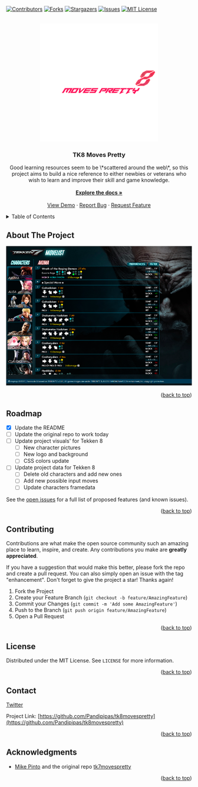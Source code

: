 <!-- Improved compatibility of back to top link: See: https://github.com/othneildrew/Best-README-Template/pull/73 -->
<a name="readme-top"></a>
<!--
*** Thanks for checking out the Best-README-Template. If you have a suggestion
*** that would make this better, please fork the repo and create a pull request
*** or simply open an issue with the tag "enhancement".
*** Don't forget to give the project a star!
*** Thanks again! Now go create something AMAZING! :D
-->



<!-- PROJECT SHIELDS -->
<!--
*** I'm using markdown "reference style" links for readability.
*** Reference links are enclosed in brackets [ ] instead of parentheses ( ).
*** See the bottom of this document for the declaration of the reference variables
*** for contributors-url, forks-url, etc. This is an optional, concise syntax you may use.
*** https://www.markdownguide.org/basic-syntax/#reference-style-links
-->
[![Contributors][contributors-shield]][contributors-url]
[![Forks][forks-shield]][forks-url]
[![Stargazers][stars-shield]][stars-url]
[![Issues][issues-shield]][issues-url]
[![MIT License][license-shield]][license-url]



<!-- PROJECT LOGO -->
<br />
<div align="center">
  <a href="https://github.com/Pandipipas/tk8movespretty">
    <img src="assets/img/tk8mp-logo-white.png" alt="Logo" width="320" height="320">
  </a>

<h3 align="center">TK8 Moves Pretty</h3>

  <p align="center">
    Good learning resources seem to be \*scattered around the web\*, so this project aims to build a nice reference to either newbies or veterans who wish to learn and improve their skill and game knowledge.
    <br />
    <br />
    <a href="https://github.com/Pandipipas/tk8movespretty"><strong>Explore the docs »</strong></a>
    <br />
    <br />
    <a href="https://mspkvp.github.io/tk7movespretty/">View Demo</a>
    ·
    <a href="https://github.com/Pandipipas/tk8movespretty/issues">Report Bug</a>
    ·
    <a href="https://github.com/Pandipipas/tk8movespretty/issues">Request Feature</a>
  </p>
</div>



<!-- TABLE OF CONTENTS -->
<details>
  <summary>Table of Contents</summary>
  <ol>
    <li>
      <a href="#about-the-project">About The Project</a>
    </li>
<!--    <li>
      <a href="#getting-started">Getting Started</a>
      <ul>
        <li><a href="#prerequisites">Prerequisites</a></li>
        <li><a href="#installation">Installation</a></li>
      </ul>
    </li>
-->
    <li><a href="#roadmap">Roadmap</a></li>
    <li><a href="#contributing">Contributing</a></li>
    <li><a href="#license">License</a></li>
    <li><a href="#contact">Contact</a></li>
    <li><a href="#acknowledgments">Acknowledgments</a></li>
  </ol>
</details>



<!-- ABOUT THE PROJECT -->
## About The Project

[![Product Name Screen Shot][product-screenshot]](https://mspkvp.github.io/tk7movespretty/)

<p align="right">(<a href="#readme-top">back to top</a>)</p>



<!-- GETTING STARTED 
## Getting Started

This is an example of how you may give instructions on setting up your project locally.
To get a local copy up and running follow these simple example steps.

### Prerequisites

This is an example of how to list things you need to use the software and how to install them.
* npm
  ```sh
  npm install npm@latest -g
  ```

### Installation

1. Clone the repo
   ```sh
   git clone https://github.com/Pandipipas/tk8movespretty.git
   ```
2. Install NPM packages
   ```sh
   npm install
   ```
3. Run with `server.js`
   ```sh
   cd other && gulp serve
   ```

<p align="right">(<a href="#readme-top">back to top</a>)</p>

-->

<!-- ROADMAP -->
## Roadmap

- [x] Update the README
- [ ] Update the original repo to work today
- [ ] Update project visuals' for Tekken 8
    - [ ] New character pictures
    - [ ] New logo and background
    - [ ] CSS colors update
- [ ] Update project data for Tekken 8
    - [ ] Delete old characters and add new ones
    - [ ] Add new possible input moves
    - [ ] Update characters framedata

See the [open issues](https://github.com/Pandipipas/tk8movespretty/issues) for a full list of proposed features (and known issues).

<p align="right">(<a href="#readme-top">back to top</a>)</p>



<!-- CONTRIBUTING -->
## Contributing

Contributions are what make the open source community such an amazing place to learn, inspire, and create. Any contributions you make are **greatly appreciated**.

If you have a suggestion that would make this better, please fork the repo and create a pull request. You can also simply open an issue with the tag "enhancement".
Don't forget to give the project a star! Thanks again!

1. Fork the Project
2. Create your Feature Branch (`git checkout -b feature/AmazingFeature`)
3. Commit your Changes (`git commit -m 'Add some AmazingFeature'`)
4. Push to the Branch (`git push origin feature/AmazingFeature`)
5. Open a Pull Request

<p align="right">(<a href="#readme-top">back to top</a>)</p>



<!-- LICENSE -->
## License

Distributed under the MIT License. See `LICENSE` for more information.

<p align="right">(<a href="#readme-top">back to top</a>)</p>



<!-- CONTACT -->
## Contact

[Twitter](https://twitter.com/Pandipipas)

Project Link: [https://github.com/Pandipipas/tk8movespretty](https://github.com/Pandipipas/tk8movespretty)

<p align="right">(<a href="#readme-top">back to top</a>)</p>



<!-- ACKNOWLEDGMENTS -->
## Acknowledgments

* [Mike Pinto](https://github.com/mspkvp) and the original repo [tk7movespretty](https://github.com/mspkvp/tk7movespretty)

<p align="right">(<a href="#readme-top">back to top</a>)</p>



<!-- MARKDOWN LINKS & IMAGES -->
<!-- https://www.markdownguide.org/basic-syntax/#reference-style-links -->
[contributors-shield]: https://img.shields.io/github/contributors/Pandipipas/tk8movespretty.svg?style=for-the-badge
[contributors-url]: https://github.com/Pandipipas/tk8movespretty/graphs/contributors
[forks-shield]: https://img.shields.io/github/forks/Pandipipas/tk8movespretty.svg?style=for-the-badge
[forks-url]: https://github.com/Pandipipas/tk8movespretty/network/members
[stars-shield]: https://img.shields.io/github/stars/Pandipipas/tk8movespretty.svg?style=for-the-badge
[stars-url]: https://github.com/Pandipipas/tk8movespretty/stargazers
[issues-shield]: https://img.shields.io/github/issues/Pandipipas/tk8movespretty.svg?style=for-the-badge
[issues-url]: https://github.com/Pandipipas/tk8movespretty/issues
[license-shield]: https://img.shields.io/github/license/Pandipipas/tk8movespretty.svg?style=for-the-badge
[license-url]: https://github.com/Pandipipas/tk8movespretty/blob/master/LICENSE.txt
[linkedin-shield]: https://img.shields.io/badge/-LinkedIn-black.svg?style=for-the-badge&logo=linkedin&colorB=555
[linkedin-url]: https://linkedin.com/in/linkedin_username
[product-screenshot]: assets/img/tk8mp-sc-01.png
